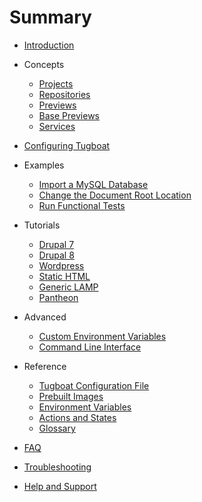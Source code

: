 # Summary

* [Introduction](README.md)

* Concepts

  * [Projects](concepts/projects/index.md)
  * [Repositories](concepts/repositories/index.md)
  * [Previews](concepts/previews/index.md)
  * [Base Previews](concepts/base-previews/index.md)
  * [Services](concepts/services/index.md)

* [Configuring Tugboat](configuring-tugboat/index.md)

* Examples

  * [Import a MySQL Database](examples/import-mysql-database/index.md)
  * [Change the Document Root Location](examples/change-docroot/index.md)
  * [Run Functional Tests](examples/functional-tests/index.md)

* Tutorials

  * [Drupal 7](tutorials/drupal7/index.md)
  * [Drupal 8](tutorials/drupal8/index.md)
  * [Wordpress](tutorials/wordpress/index.md)
  * [Static HTML](tutorials/static-html/index.md)
  * [Generic LAMP](tutorials/generic-lamp/index.md)
  * [Pantheon](tutorials/pantheon/index.md)

* Advanced

  * [Custom Environment Variables](advanced/custom-environment-variables/index.md)
  * [Command Line Interface](advanced/cli/index.md)

* Reference

  * [Tugboat Configuration File](reference/tugboat-configuration/index.md)
  * [Prebuilt Images](reference/images/index.md)
  * [Environment Variables](reference/environment-variables/index.md)
  * [Actions and States](reference/actions-and-states/index.md)
  * [Glossary](reference/glossary/index.md)

* [FAQ](faq/index.md)

* [Troubleshooting](troubleshooting/index.md)

* [Help and Support](support/index.md)
